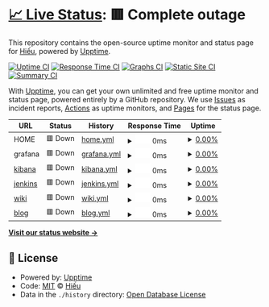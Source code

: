 # [📈 Live Status](https://daotrunghieu.github.io/upptime): <!--live status--> **🟥 Complete outage**

This repository contains the open-source uptime monitor and status page for [Hiếu](https://daotrunghieu.github.io/upptime), powered by [Upptime](https://github.com/upptime/upptime).

[![Uptime CI](https://github.com/daotrunghieu/upptime/workflows/Uptime%20CI/badge.svg)](https://github.com/daotrunghieu/upptime/actions?query=workflow%3A%22Uptime+CI%22)
[![Response Time CI](https://github.com/daotrunghieu/upptime/workflows/Response%20Time%20CI/badge.svg)](https://github.com/daotrunghieu/upptime/actions?query=workflow%3A%22Response+Time+CI%22)
[![Graphs CI](https://github.com/daotrunghieu/upptime/workflows/Graphs%20CI/badge.svg)](https://github.com/daotrunghieu/upptime/actions?query=workflow%3A%22Graphs+CI%22)
[![Static Site CI](https://github.com/daotrunghieu/upptime/workflows/Static%20Site%20CI/badge.svg)](https://github.com/daotrunghieu/upptime/actions?query=workflow%3A%22Static+Site+CI%22)
[![Summary CI](https://github.com/daotrunghieu/upptime/workflows/Summary%20CI/badge.svg)](https://github.com/daotrunghieu/upptime/actions?query=workflow%3A%22Summary+CI%22)

With [Upptime](https://upptime.js.org), you can get your own unlimited and free uptime monitor and status page, powered entirely by a GitHub repository. We use [Issues](https://github.com/daotrunghieu/upptime/issues) as incident reports, [Actions](https://github.com/daotrunghieu/upptime/actions) as uptime monitors, and [Pages](https://daotrunghieu.github.io/upptime) for the status page.

<!--start: status pages-->
<!-- This summary is generated by Upptime (https://github.com/upptime/upptime) -->
<!-- Do not edit this manually, your changes will be overwritten -->
<!-- prettier-ignore -->
| URL | Status | History | Response Time | Uptime |
| --- | ------ | ------- | ------------- | ------ |
| <img alt="" src="https://favicons.githubusercontent.com/null" height="13"> HOME | 🟥 Down | [home.yml](https://github.com/daotrunghieu/upptime/commits/HEAD/history/home.yml) | <details><summary><img alt="Response time graph" src="./graphs/home/response-time-week.png" height="20"> 0ms</summary><br><a href="https://status.daotrunghieu.com/history/home"><img alt="Response time 723" src="https://img.shields.io/endpoint?url=https%3A%2F%2Fraw.githubusercontent.com%2Fdaotrunghieu%2Fupptime%2FHEAD%2Fapi%2Fhome%2Fresponse-time.json"></a><br><a href="https://status.daotrunghieu.com/history/home"><img alt="24-hour response time 0" src="https://img.shields.io/endpoint?url=https%3A%2F%2Fraw.githubusercontent.com%2Fdaotrunghieu%2Fupptime%2FHEAD%2Fapi%2Fhome%2Fresponse-time-day.json"></a><br><a href="https://status.daotrunghieu.com/history/home"><img alt="7-day response time 0" src="https://img.shields.io/endpoint?url=https%3A%2F%2Fraw.githubusercontent.com%2Fdaotrunghieu%2Fupptime%2FHEAD%2Fapi%2Fhome%2Fresponse-time-week.json"></a><br><a href="https://status.daotrunghieu.com/history/home"><img alt="30-day response time 0" src="https://img.shields.io/endpoint?url=https%3A%2F%2Fraw.githubusercontent.com%2Fdaotrunghieu%2Fupptime%2FHEAD%2Fapi%2Fhome%2Fresponse-time-month.json"></a><br><a href="https://status.daotrunghieu.com/history/home"><img alt="1-year response time 722" src="https://img.shields.io/endpoint?url=https%3A%2F%2Fraw.githubusercontent.com%2Fdaotrunghieu%2Fupptime%2FHEAD%2Fapi%2Fhome%2Fresponse-time-year.json"></a></details> | <details><summary><a href="https://status.daotrunghieu.com/history/home">0.00%</a></summary><a href="https://status.daotrunghieu.com/history/home"><img alt="All-time uptime 76.62%" src="https://img.shields.io/endpoint?url=https%3A%2F%2Fraw.githubusercontent.com%2Fdaotrunghieu%2Fupptime%2FHEAD%2Fapi%2Fhome%2Fuptime.json"></a><br><a href="https://status.daotrunghieu.com/history/home"><img alt="24-hour uptime 0.00%" src="https://img.shields.io/endpoint?url=https%3A%2F%2Fraw.githubusercontent.com%2Fdaotrunghieu%2Fupptime%2FHEAD%2Fapi%2Fhome%2Fuptime-day.json"></a><br><a href="https://status.daotrunghieu.com/history/home"><img alt="7-day uptime 0.00%" src="https://img.shields.io/endpoint?url=https%3A%2F%2Fraw.githubusercontent.com%2Fdaotrunghieu%2Fupptime%2FHEAD%2Fapi%2Fhome%2Fuptime-week.json"></a><br><a href="https://status.daotrunghieu.com/history/home"><img alt="30-day uptime 0.00%" src="https://img.shields.io/endpoint?url=https%3A%2F%2Fraw.githubusercontent.com%2Fdaotrunghieu%2Fupptime%2FHEAD%2Fapi%2Fhome%2Fuptime-month.json"></a><br><a href="https://status.daotrunghieu.com/history/home"><img alt="1-year uptime 76.09%" src="https://img.shields.io/endpoint?url=https%3A%2F%2Fraw.githubusercontent.com%2Fdaotrunghieu%2Fupptime%2FHEAD%2Fapi%2Fhome%2Fuptime-year.json"></a></details>
| <img alt="" src="https://favicons.githubusercontent.com/null" height="13"> grafana | 🟥 Down | [grafana.yml](https://github.com/daotrunghieu/upptime/commits/HEAD/history/grafana.yml) | <details><summary><img alt="Response time graph" src="./graphs/grafana/response-time-week.png" height="20"> 0ms</summary><br><a href="https://status.daotrunghieu.com/history/grafana"><img alt="Response time 212" src="https://img.shields.io/endpoint?url=https%3A%2F%2Fraw.githubusercontent.com%2Fdaotrunghieu%2Fupptime%2FHEAD%2Fapi%2Fgrafana%2Fresponse-time.json"></a><br><a href="https://status.daotrunghieu.com/history/grafana"><img alt="24-hour response time 0" src="https://img.shields.io/endpoint?url=https%3A%2F%2Fraw.githubusercontent.com%2Fdaotrunghieu%2Fupptime%2FHEAD%2Fapi%2Fgrafana%2Fresponse-time-day.json"></a><br><a href="https://status.daotrunghieu.com/history/grafana"><img alt="7-day response time 0" src="https://img.shields.io/endpoint?url=https%3A%2F%2Fraw.githubusercontent.com%2Fdaotrunghieu%2Fupptime%2FHEAD%2Fapi%2Fgrafana%2Fresponse-time-week.json"></a><br><a href="https://status.daotrunghieu.com/history/grafana"><img alt="30-day response time 0" src="https://img.shields.io/endpoint?url=https%3A%2F%2Fraw.githubusercontent.com%2Fdaotrunghieu%2Fupptime%2FHEAD%2Fapi%2Fgrafana%2Fresponse-time-month.json"></a><br><a href="https://status.daotrunghieu.com/history/grafana"><img alt="1-year response time 213" src="https://img.shields.io/endpoint?url=https%3A%2F%2Fraw.githubusercontent.com%2Fdaotrunghieu%2Fupptime%2FHEAD%2Fapi%2Fgrafana%2Fresponse-time-year.json"></a></details> | <details><summary><a href="https://status.daotrunghieu.com/history/grafana">0.00%</a></summary><a href="https://status.daotrunghieu.com/history/grafana"><img alt="All-time uptime 76.41%" src="https://img.shields.io/endpoint?url=https%3A%2F%2Fraw.githubusercontent.com%2Fdaotrunghieu%2Fupptime%2FHEAD%2Fapi%2Fgrafana%2Fuptime.json"></a><br><a href="https://status.daotrunghieu.com/history/grafana"><img alt="24-hour uptime 0.00%" src="https://img.shields.io/endpoint?url=https%3A%2F%2Fraw.githubusercontent.com%2Fdaotrunghieu%2Fupptime%2FHEAD%2Fapi%2Fgrafana%2Fuptime-day.json"></a><br><a href="https://status.daotrunghieu.com/history/grafana"><img alt="7-day uptime 0.00%" src="https://img.shields.io/endpoint?url=https%3A%2F%2Fraw.githubusercontent.com%2Fdaotrunghieu%2Fupptime%2FHEAD%2Fapi%2Fgrafana%2Fuptime-week.json"></a><br><a href="https://status.daotrunghieu.com/history/grafana"><img alt="30-day uptime 0.00%" src="https://img.shields.io/endpoint?url=https%3A%2F%2Fraw.githubusercontent.com%2Fdaotrunghieu%2Fupptime%2FHEAD%2Fapi%2Fgrafana%2Fuptime-month.json"></a><br><a href="https://status.daotrunghieu.com/history/grafana"><img alt="1-year uptime 76.09%" src="https://img.shields.io/endpoint?url=https%3A%2F%2Fraw.githubusercontent.com%2Fdaotrunghieu%2Fupptime%2FHEAD%2Fapi%2Fgrafana%2Fuptime-year.json"></a></details>
| <img alt="" src="https://favicons.githubusercontent.com/null" height="13"> [kibana](kibana.daotrunghieu.com) | 🟥 Down | [kibana.yml](https://github.com/daotrunghieu/upptime/commits/HEAD/history/kibana.yml) | <details><summary><img alt="Response time graph" src="./graphs/kibana/response-time-week.png" height="20"> 0ms</summary><br><a href="https://status.daotrunghieu.com/history/kibana"><img alt="Response time 1959" src="https://img.shields.io/endpoint?url=https%3A%2F%2Fraw.githubusercontent.com%2Fdaotrunghieu%2Fupptime%2FHEAD%2Fapi%2Fkibana%2Fresponse-time.json"></a><br><a href="https://status.daotrunghieu.com/history/kibana"><img alt="24-hour response time 0" src="https://img.shields.io/endpoint?url=https%3A%2F%2Fraw.githubusercontent.com%2Fdaotrunghieu%2Fupptime%2FHEAD%2Fapi%2Fkibana%2Fresponse-time-day.json"></a><br><a href="https://status.daotrunghieu.com/history/kibana"><img alt="7-day response time 0" src="https://img.shields.io/endpoint?url=https%3A%2F%2Fraw.githubusercontent.com%2Fdaotrunghieu%2Fupptime%2FHEAD%2Fapi%2Fkibana%2Fresponse-time-week.json"></a><br><a href="https://status.daotrunghieu.com/history/kibana"><img alt="30-day response time 0" src="https://img.shields.io/endpoint?url=https%3A%2F%2Fraw.githubusercontent.com%2Fdaotrunghieu%2Fupptime%2FHEAD%2Fapi%2Fkibana%2Fresponse-time-month.json"></a><br><a href="https://status.daotrunghieu.com/history/kibana"><img alt="1-year response time 1961" src="https://img.shields.io/endpoint?url=https%3A%2F%2Fraw.githubusercontent.com%2Fdaotrunghieu%2Fupptime%2FHEAD%2Fapi%2Fkibana%2Fresponse-time-year.json"></a></details> | <details><summary><a href="https://status.daotrunghieu.com/history/kibana">0.00%</a></summary><a href="https://status.daotrunghieu.com/history/kibana"><img alt="All-time uptime 39.36%" src="https://img.shields.io/endpoint?url=https%3A%2F%2Fraw.githubusercontent.com%2Fdaotrunghieu%2Fupptime%2FHEAD%2Fapi%2Fkibana%2Fuptime.json"></a><br><a href="https://status.daotrunghieu.com/history/kibana"><img alt="24-hour uptime 0.00%" src="https://img.shields.io/endpoint?url=https%3A%2F%2Fraw.githubusercontent.com%2Fdaotrunghieu%2Fupptime%2FHEAD%2Fapi%2Fkibana%2Fuptime-day.json"></a><br><a href="https://status.daotrunghieu.com/history/kibana"><img alt="7-day uptime 0.00%" src="https://img.shields.io/endpoint?url=https%3A%2F%2Fraw.githubusercontent.com%2Fdaotrunghieu%2Fupptime%2FHEAD%2Fapi%2Fkibana%2Fuptime-week.json"></a><br><a href="https://status.daotrunghieu.com/history/kibana"><img alt="30-day uptime 0.00%" src="https://img.shields.io/endpoint?url=https%3A%2F%2Fraw.githubusercontent.com%2Fdaotrunghieu%2Fupptime%2FHEAD%2Fapi%2Fkibana%2Fuptime-month.json"></a><br><a href="https://status.daotrunghieu.com/history/kibana"><img alt="1-year uptime 38.21%" src="https://img.shields.io/endpoint?url=https%3A%2F%2Fraw.githubusercontent.com%2Fdaotrunghieu%2Fupptime%2FHEAD%2Fapi%2Fkibana%2Fuptime-year.json"></a></details>
| <img alt="" src="https://favicons.githubusercontent.com/null" height="13"> [jenkins](ci.daotrunghieu.com) | 🟥 Down | [jenkins.yml](https://github.com/daotrunghieu/upptime/commits/HEAD/history/jenkins.yml) | <details><summary><img alt="Response time graph" src="./graphs/jenkins/response-time-week.png" height="20"> 0ms</summary><br><a href="https://status.daotrunghieu.com/history/jenkins"><img alt="Response time 1591" src="https://img.shields.io/endpoint?url=https%3A%2F%2Fraw.githubusercontent.com%2Fdaotrunghieu%2Fupptime%2FHEAD%2Fapi%2Fjenkins%2Fresponse-time.json"></a><br><a href="https://status.daotrunghieu.com/history/jenkins"><img alt="24-hour response time 0" src="https://img.shields.io/endpoint?url=https%3A%2F%2Fraw.githubusercontent.com%2Fdaotrunghieu%2Fupptime%2FHEAD%2Fapi%2Fjenkins%2Fresponse-time-day.json"></a><br><a href="https://status.daotrunghieu.com/history/jenkins"><img alt="7-day response time 0" src="https://img.shields.io/endpoint?url=https%3A%2F%2Fraw.githubusercontent.com%2Fdaotrunghieu%2Fupptime%2FHEAD%2Fapi%2Fjenkins%2Fresponse-time-week.json"></a><br><a href="https://status.daotrunghieu.com/history/jenkins"><img alt="30-day response time 0" src="https://img.shields.io/endpoint?url=https%3A%2F%2Fraw.githubusercontent.com%2Fdaotrunghieu%2Fupptime%2FHEAD%2Fapi%2Fjenkins%2Fresponse-time-month.json"></a><br><a href="https://status.daotrunghieu.com/history/jenkins"><img alt="1-year response time 1587" src="https://img.shields.io/endpoint?url=https%3A%2F%2Fraw.githubusercontent.com%2Fdaotrunghieu%2Fupptime%2FHEAD%2Fapi%2Fjenkins%2Fresponse-time-year.json"></a></details> | <details><summary><a href="https://status.daotrunghieu.com/history/jenkins">0.00%</a></summary><a href="https://status.daotrunghieu.com/history/jenkins"><img alt="All-time uptime 67.67%" src="https://img.shields.io/endpoint?url=https%3A%2F%2Fraw.githubusercontent.com%2Fdaotrunghieu%2Fupptime%2FHEAD%2Fapi%2Fjenkins%2Fuptime.json"></a><br><a href="https://status.daotrunghieu.com/history/jenkins"><img alt="24-hour uptime 0.00%" src="https://img.shields.io/endpoint?url=https%3A%2F%2Fraw.githubusercontent.com%2Fdaotrunghieu%2Fupptime%2FHEAD%2Fapi%2Fjenkins%2Fuptime-day.json"></a><br><a href="https://status.daotrunghieu.com/history/jenkins"><img alt="7-day uptime 0.00%" src="https://img.shields.io/endpoint?url=https%3A%2F%2Fraw.githubusercontent.com%2Fdaotrunghieu%2Fupptime%2FHEAD%2Fapi%2Fjenkins%2Fuptime-week.json"></a><br><a href="https://status.daotrunghieu.com/history/jenkins"><img alt="30-day uptime 0.00%" src="https://img.shields.io/endpoint?url=https%3A%2F%2Fraw.githubusercontent.com%2Fdaotrunghieu%2Fupptime%2FHEAD%2Fapi%2Fjenkins%2Fuptime-month.json"></a><br><a href="https://status.daotrunghieu.com/history/jenkins"><img alt="1-year uptime 67.15%" src="https://img.shields.io/endpoint?url=https%3A%2F%2Fraw.githubusercontent.com%2Fdaotrunghieu%2Fupptime%2FHEAD%2Fapi%2Fjenkins%2Fuptime-year.json"></a></details>
| <img alt="" src="https://favicons.githubusercontent.com/null" height="13"> [wiki](wiki.daotrunghieu.com) | 🟥 Down | [wiki.yml](https://github.com/daotrunghieu/upptime/commits/HEAD/history/wiki.yml) | <details><summary><img alt="Response time graph" src="./graphs/wiki/response-time-week.png" height="20"> 0ms</summary><br><a href="https://status.daotrunghieu.com/history/wiki"><img alt="Response time 1168" src="https://img.shields.io/endpoint?url=https%3A%2F%2Fraw.githubusercontent.com%2Fdaotrunghieu%2Fupptime%2FHEAD%2Fapi%2Fwiki%2Fresponse-time.json"></a><br><a href="https://status.daotrunghieu.com/history/wiki"><img alt="24-hour response time 0" src="https://img.shields.io/endpoint?url=https%3A%2F%2Fraw.githubusercontent.com%2Fdaotrunghieu%2Fupptime%2FHEAD%2Fapi%2Fwiki%2Fresponse-time-day.json"></a><br><a href="https://status.daotrunghieu.com/history/wiki"><img alt="7-day response time 0" src="https://img.shields.io/endpoint?url=https%3A%2F%2Fraw.githubusercontent.com%2Fdaotrunghieu%2Fupptime%2FHEAD%2Fapi%2Fwiki%2Fresponse-time-week.json"></a><br><a href="https://status.daotrunghieu.com/history/wiki"><img alt="30-day response time 0" src="https://img.shields.io/endpoint?url=https%3A%2F%2Fraw.githubusercontent.com%2Fdaotrunghieu%2Fupptime%2FHEAD%2Fapi%2Fwiki%2Fresponse-time-month.json"></a><br><a href="https://status.daotrunghieu.com/history/wiki"><img alt="1-year response time 1171" src="https://img.shields.io/endpoint?url=https%3A%2F%2Fraw.githubusercontent.com%2Fdaotrunghieu%2Fupptime%2FHEAD%2Fapi%2Fwiki%2Fresponse-time-year.json"></a></details> | <details><summary><a href="https://status.daotrunghieu.com/history/wiki">0.00%</a></summary><a href="https://status.daotrunghieu.com/history/wiki"><img alt="All-time uptime 58.91%" src="https://img.shields.io/endpoint?url=https%3A%2F%2Fraw.githubusercontent.com%2Fdaotrunghieu%2Fupptime%2FHEAD%2Fapi%2Fwiki%2Fuptime.json"></a><br><a href="https://status.daotrunghieu.com/history/wiki"><img alt="24-hour uptime 0.00%" src="https://img.shields.io/endpoint?url=https%3A%2F%2Fraw.githubusercontent.com%2Fdaotrunghieu%2Fupptime%2FHEAD%2Fapi%2Fwiki%2Fuptime-day.json"></a><br><a href="https://status.daotrunghieu.com/history/wiki"><img alt="7-day uptime 0.00%" src="https://img.shields.io/endpoint?url=https%3A%2F%2Fraw.githubusercontent.com%2Fdaotrunghieu%2Fupptime%2FHEAD%2Fapi%2Fwiki%2Fuptime-week.json"></a><br><a href="https://status.daotrunghieu.com/history/wiki"><img alt="30-day uptime 0.00%" src="https://img.shields.io/endpoint?url=https%3A%2F%2Fraw.githubusercontent.com%2Fdaotrunghieu%2Fupptime%2FHEAD%2Fapi%2Fwiki%2Fuptime-month.json"></a><br><a href="https://status.daotrunghieu.com/history/wiki"><img alt="1-year uptime 58.18%" src="https://img.shields.io/endpoint?url=https%3A%2F%2Fraw.githubusercontent.com%2Fdaotrunghieu%2Fupptime%2FHEAD%2Fapi%2Fwiki%2Fuptime-year.json"></a></details>
| <img alt="" src="https://favicons.githubusercontent.com/null" height="13"> [blog](blog.daotrunghieu.com) | 🟥 Down | [blog.yml](https://github.com/daotrunghieu/upptime/commits/HEAD/history/blog.yml) | <details><summary><img alt="Response time graph" src="./graphs/blog/response-time-week.png" height="20"> 0ms</summary><br><a href="https://status.daotrunghieu.com/history/blog"><img alt="Response time 1219" src="https://img.shields.io/endpoint?url=https%3A%2F%2Fraw.githubusercontent.com%2Fdaotrunghieu%2Fupptime%2FHEAD%2Fapi%2Fblog%2Fresponse-time.json"></a><br><a href="https://status.daotrunghieu.com/history/blog"><img alt="24-hour response time 0" src="https://img.shields.io/endpoint?url=https%3A%2F%2Fraw.githubusercontent.com%2Fdaotrunghieu%2Fupptime%2FHEAD%2Fapi%2Fblog%2Fresponse-time-day.json"></a><br><a href="https://status.daotrunghieu.com/history/blog"><img alt="7-day response time 0" src="https://img.shields.io/endpoint?url=https%3A%2F%2Fraw.githubusercontent.com%2Fdaotrunghieu%2Fupptime%2FHEAD%2Fapi%2Fblog%2Fresponse-time-week.json"></a><br><a href="https://status.daotrunghieu.com/history/blog"><img alt="30-day response time 0" src="https://img.shields.io/endpoint?url=https%3A%2F%2Fraw.githubusercontent.com%2Fdaotrunghieu%2Fupptime%2FHEAD%2Fapi%2Fblog%2Fresponse-time-month.json"></a><br><a href="https://status.daotrunghieu.com/history/blog"><img alt="1-year response time 1224" src="https://img.shields.io/endpoint?url=https%3A%2F%2Fraw.githubusercontent.com%2Fdaotrunghieu%2Fupptime%2FHEAD%2Fapi%2Fblog%2Fresponse-time-year.json"></a></details> | <details><summary><a href="https://status.daotrunghieu.com/history/blog">0.00%</a></summary><a href="https://status.daotrunghieu.com/history/blog"><img alt="All-time uptime 67.67%" src="https://img.shields.io/endpoint?url=https%3A%2F%2Fraw.githubusercontent.com%2Fdaotrunghieu%2Fupptime%2FHEAD%2Fapi%2Fblog%2Fuptime.json"></a><br><a href="https://status.daotrunghieu.com/history/blog"><img alt="24-hour uptime 0.00%" src="https://img.shields.io/endpoint?url=https%3A%2F%2Fraw.githubusercontent.com%2Fdaotrunghieu%2Fupptime%2FHEAD%2Fapi%2Fblog%2Fuptime-day.json"></a><br><a href="https://status.daotrunghieu.com/history/blog"><img alt="7-day uptime 0.00%" src="https://img.shields.io/endpoint?url=https%3A%2F%2Fraw.githubusercontent.com%2Fdaotrunghieu%2Fupptime%2FHEAD%2Fapi%2Fblog%2Fuptime-week.json"></a><br><a href="https://status.daotrunghieu.com/history/blog"><img alt="30-day uptime 0.00%" src="https://img.shields.io/endpoint?url=https%3A%2F%2Fraw.githubusercontent.com%2Fdaotrunghieu%2Fupptime%2FHEAD%2Fapi%2Fblog%2Fuptime-month.json"></a><br><a href="https://status.daotrunghieu.com/history/blog"><img alt="1-year uptime 67.15%" src="https://img.shields.io/endpoint?url=https%3A%2F%2Fraw.githubusercontent.com%2Fdaotrunghieu%2Fupptime%2FHEAD%2Fapi%2Fblog%2Fuptime-year.json"></a></details>

<!--end: status pages-->

[**Visit our status website →**](https://daotrunghieu.github.io/upptime)

## 📄 License

- Powered by: [Upptime](https://github.com/upptime/upptime)
- Code: [MIT](./LICENSE) © [Hiếu](https://daotrunghieu.github.io/upptime)
- Data in the `./history` directory: [Open Database License](https://opendatacommons.org/licenses/odbl/1-0/)
